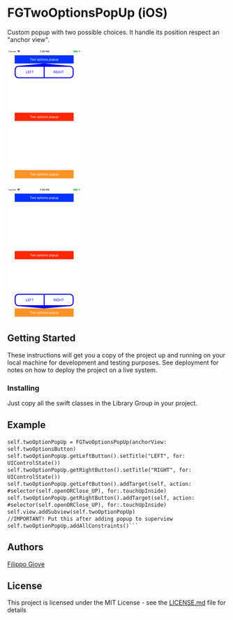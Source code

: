 # FGTwoOptionsPopUp (iOS)
Custom popup with two possible choices. It handle its position respect an "anchor view".

![Screenshot1](https://github.com/FilippoGiove/FGTwoOptionsPopUp/blob/master/FGTwoOptionsPopUp/Screenshots/Simulator%20Screen%20Shot%20-%20iPhone%207%20-%202018-05-29%20at%2019.35.25.png)


![Screenshot2](https://github.com/FilippoGiove/FGTwoOptionsPopUp/blob/master/FGTwoOptionsPopUp/Screenshots/Simulator%20Screen%20Shot%20-%20iPhone%207%20-%202018-05-29%20at%2019.35.30.png)



## Getting Started

These instructions will get you a copy of the project up and running on your local machine for development and testing purposes. See deployment for notes on how to deploy the project on a live system.


### Installing

Just copy all the swift classes in the Library Group in your project.

## Example

```
self.twoOptionPopUp = FGTwoOptionsPopUp(anchorView: self.twoOptionsButton)
self.twoOptionPopUp.getLeftButton().setTitle("LEFT", for: UIControlState())
self.twoOptionPopUp.getRightButton().setTitle("RIGHT", for: UIControlState())
self.twoOptionPopUp.getLeftButton().addTarget(self, action: #selector(self.openORClose_UP), for:.touchUpInside)
self.twoOptionPopUp.getRightButton().addTarget(self, action: #selector(self.openORClose_UP), for:.touchUpInside)
self.view.addSubview(self.twoOptionPopUp)
//IMPORTANT! Put this after adding popup to superview
self.twoOptionPopUp.addAllConstraints()```
```

## Authors

[Filippo Giove](https://github.com/FilippoGiove)


## License

This project is licensed under the MIT License - see the [LICENSE.md](LICENSE.md) file for details


